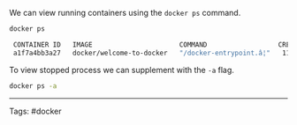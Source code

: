 We can view running containers using the `docker ps` command. 

```bash
docker ps 
```

```bash
 CONTAINER ID   IMAGE                      COMMAND                  CREATED          STATUS          PORTS                      NAMES
 a1f7a4bb3a27   docker/welcome-to-docker   "/docker-entrypoint.â¦"   11 seconds ago   Up 11 seconds   0.0.0.0:8080->80/tcp       gracious_keldysh
```

To view stopped process we can supplement with the `-a` flag. 

```bash
docker ps -a 
```

___
Tags: #docker